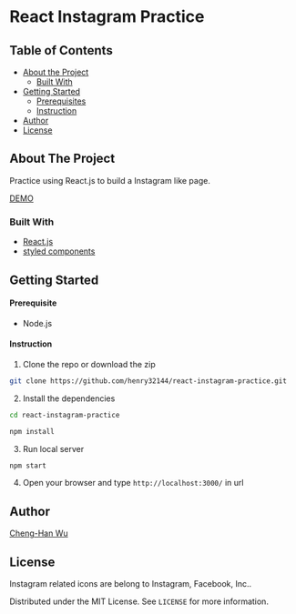 # React Instagram Practice

<!-- TABLE OF CONTENTS -->
## Table of Contents

* [About the Project](#about-the-project)
  * [Built With](#built-with)
* [Getting Started](#getting-started)
  * [Prerequisites](#prerequisites)
  * [Instruction](#Instruction)
* [Author](#Author)
* [License](#license)



<!-- ABOUT THE PROJECT -->
## About The Project

Practice using React.js to build a Instagram like page.

[DEMO](https://henry32144.github.io/react-instagram-practice/)

### Built With
* [React.js](https://reactjs.org/)
* [styled components](https://styled-components.com/)

<!-- GETTING STARTED -->
## Getting Started

#### Prerequisite

* Node.js

#### Instruction

1. Clone the repo or download the zip
```sh
git clone https://github.com/henry32144/react-instagram-practice.git
```
2. Install the dependencies
```sh
cd react-instagram-practice

npm install
```
3. Run local server
```sh
npm start
```
4. Open your browser and type `http://localhost:3000/` in url

<!-- CONTRIBUTING -->
## Author

[Cheng-Han Wu](https://github.com/henry32144/)

<!-- LICENSE -->
## License

Instagram related icons are belong to Instagram, Facebook, Inc..

Distributed under the MIT License. See `LICENSE` for more information.
